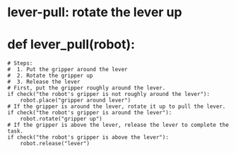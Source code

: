 # lever-pull: rotate the lever up
# def lever_pull(robot):
    # Steps:
    #  1. Put the gripper around the lever
    #  2. Rotate the gripper up
    #  3. Release the lever
    # First, put the gripper roughly around the lever.
    if check("the robot's gripper is not roughly around the lever"):
        robot.place("gripper around lever")
    # If the gripper is around the lever, rotate it up to pull the lever.
    if check("the robot's gripper is around the lever"):
        robot.rotate("gripper up")
    # If the gripper is above the lever, release the lever to complete the task.
    if check("the robot's gripper is above the lever"):
        robot.release("lever")